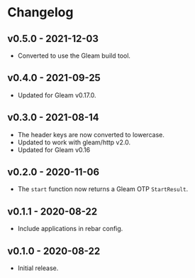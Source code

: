# Changelog

## v0.5.0 - 2021-12-03

- Converted to use the Gleam build tool.

## v0.4.0 - 2021-09-25

- Updated for Gleam v0.17.0.

## v0.3.0 - 2021-08-14

- The header keys are now converted to lowercase.
- Updated to work with gleam/http v2.0.
- Updated for Gleam v0.16

## v0.2.0 - 2020-11-06

- The `start` function now returns a Gleam OTP `StartResult`.

## v0.1.1 - 2020-08-22

- Include applications in rebar config.

## v0.1.0 - 2020-08-22

- Initial release.
